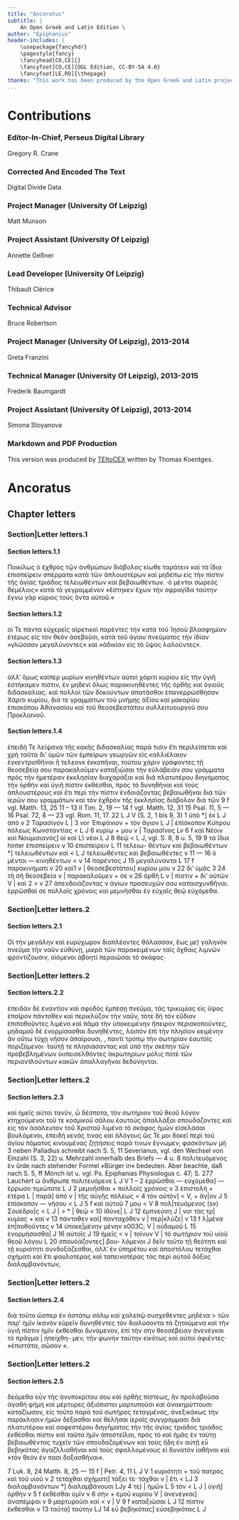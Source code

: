```yaml
---
title: "Ancoratus"
subtitle: |
	An Open Greek and Latin Edition \ 
author: "Epiphanius"
header-includes: | 
	\usepackage{fancyhdr}
	\pagestyle{fancy}
	\fancyhead[CO,CE]{}
	\fancyfoot[CO,CE]{OGL Edition, CC-BY-SA 4.0}
	\fancyfoot[LE,RO]{\thepage}
thanks: "This work has been produced by the Open Greek and Latin project through the help of volunteers. See contributions for details."
...
```


# Contributions


### Editor-In-Chief, Perseus Digital Library

Gregory R. Crane  
  
### Corrected And Encoded The Text

Digital Divide Data  
  
### Project Manager (University Of Leipzig)

Matt Munson  
  
### Project Assistant (University Of Leipzig)

Annette Geßner  
  
### Lead Developer (University Of Leipzig)

Thibault Clérice  
  
### Technical Advisor

Bruce Robertson  
  
### Project Manager (University Of Leipzig), 2013-2014

Greta Franzini  
  
### Technical Manager (University Of Leipzig), 2013-2015

Frederik Baumgardt  
  
### Project Assistant (University Of Leipzig), 2013-2014

Simona Stoyanova  
  
### Markdown and PDF Production

This version was produced by [TEItoCEX](https://github.com/ThomasK81/TEItoCEX) written by Thomas Koentges.

# Ancoratus

## Chapter letters

### Section|Letter letters.1

#### Section letters.1.1

<p>Ποικίλως ὁ ἐχθρὸς τῷν ἀνθρώπων διάβολος εἰωθε ταράτειν καὶ τὰ 
<lb n="10"/> ἴδια ἐπισπείρειν σπέρματα κατὰ τῶν ἁπλουστέρων καὶ μηδέπω εἰς τὴν
πίστιν τῆς ἁγίας τριάδος τελειωθέντων καὶ βεβαιωθέντων. ·ὁ μέντοι
σωρεὸς θεμέλιος« κατὰ τὸ γεγραμμένον »ἕστηκεν ἔχων τὴν σφραγῖδα
ταὐτην· ἔγνω γὰρ κύριος τοὺς ὄντα αὐτοῦ.«</p>

#### Section letters.1.2

<p>οἱ Τε πάντα εὐχερεῖς αἱρετικοὶ παρέντες τὴν κατὰ τοῦ Ἰησοῦ βλασφημίαν ἑτέρως εἰς τὸν θεὸν
<lb n="15"/> ἀσεβοῦσι, κατὰ τοῦ ἁγίου πνεύματος τὴν ἰδίαν »γλῶσσαν μεγαλύνοντες« καὶ
»ἀδικίαν εἰς τὸ ὕψος λαλοῦντες«.</p>

#### Section letters.1.3

<p>ἀλλ’ ὅμως καίπερ μυρίων κινηθέντων αὐτοὶ χάριτι κυρίου εἰς τὴν ὑγιῆ ἑστήκαμεν πίστιν, ἐν μηδενὶ ὅλως παρακινηθέντες
τῆς ὀρθῆς καὶ ὁγιοῦς διδασκαλίας. καὶ πολλοὶ τῶν δοκούντων
ἀπατᾶσθαι ἐπανερρώσθησαν Χάριτι κυρίου, διὰ τε γραμμάτων τοῦ μνήμης
<lb n="20"/> ἀξίου καὶ μακαρίου ἐπισκόπου Ἀθανασίου καὶ τοῦ θεοσεβεστάτου συλλειτυουργοῦ
σου Προκλιανοῦ.</p>

#### Section letters.1.4

<p>ἐπειδὴ Τε λείψανα τῆς κακῆς διδασκαλίας παρά τισιν ἔτι περιλείπεται καὶ χρὴ ταῦτα δι’ ὑμῶν τῶν ἐμπείρων γεωργῶν
εἰς καλλιέλαιον ἐγκεντρισθῆναι ἢ τελεονκ ἐκκοπῆναι, τούτου χάριν γράφοντες
τῇ θεοσεβείᾳ σου παρακαλοῦμεν καταξιῶσαι τὴν εὐλάβειάν σου γράμματα
<lb n="25"/> πρὸς τὴν ἡμετέραν ἐκκλησίαν διαχαράξαι καὶ διὰ πλατυτέρου διηγήματος
τὴν ὀρθὴν καὶ ὑγιῆ πίστιν ἐκθέσθαι, πρὸς τὸ δυνηθῆναι καὶ τοὺς
ἁπλουστέρους καὶ ἔτι περὶ τὴν πίστιν ἐνδοιάζοντας βεβαιωθῆναι διὰ τῶν
ἱερῶν σου γραμμάτων καὶ τὸν ἐχθρὸν τῆς ἐκκλησίας διάβολον διὰ τῶν
<note type="footnote">9 f vgl. Matth. 13, 25 11 – 13 II Tim. 2, 19 — 14 f vgl. Matth. 12, 31
15 Psal. 11, 5 — 16 Psal. 72, 8 — 23 vgl. Rom. 11, 17. 22
L J V (S. 2, 1 bis 9, 3)</note>
<note type="footnote">1 ὑπὸ *] ἐκ L J ἀπὸ v 2 Ταρασίνον L | 3 vor Ἐπιφάνιον + τὸν ἅγιον L J |
ἐπίσκοπον Κύπρου πόλεως Κωνσταντίας &lt; L J 6 κυρίῳ + μου v | Ταρασῖνος
Lv 6 f καὶ Νέοιν καὶ Νουμισιανός] οἱ καὶ L) νέοι L J 8 θεῷ &lt; L J,
vgl. S. 8, 8 u. 5, 19 9 τὰ ἴδια hinter ἐπισπείρειν v 10 ἐπισπείρειν L 11 τελειω-
θέντων καὶ βεβαιωθέντων *] τελειωθέντων καὶ &lt; L J τελειωθέντες καὶ βεβαιωθέντες v
11 — 16 ὁ μέντοι — κινηθέντων &lt; ν 14 παρέντος J 15 μεγαλύναντα L
17 f παρακινήματι v 20 καὶ1 ν | θεοσεβεστάτου] κυρίου μου ν 22 δι’
ὑμᾶς 3 24 τῆ σῆ θεοσεβεία ν | παρακαλοῦμεν + σε v 26 ὀρθῆ L v | πίστιν
+ δι’ αὐτῶν V | καὶ 2 &gt; v 27 ἀπενδοιάζοντας v</note>


<pb n="3"/>
ἀγίων προσευχῶν σου καταισχυνθῆναι. ἐρρῶσθαί σε πολλοῖς χρόνοις καὶ
μεμνῆσθαι ἐν εὐχαῖς θεῷ εὐχόμεθα. <milestone unit="altpage1" n="P 3 D 85"/></p>

### Section|Letter letters.2

#### Section letters.2.1

<p>Οἱ τὴν μεγάλην καὶ ευρύχωρον διαπλέοντες θάλασσαν, ἕως με)
<lb n="10"/> γαληνὸν πνεῦμα τὴν ναῦν εὐθύνῃ, μικρὰ τῶν παρακειμένων ταῖς ὄχθαις
λιμνῶν φροντίζουσιν, οἰόμενοι ἀβοητὶ περαιῶσαι τὸ σκάφος·</p>

### Section|Letter letters.2

#### Section letters.2.2

<p>ἐπειδὰν δὲ ἐναντίον καὶ σφοδὸς ἐμπέσῃ πνεῦμα, τὰς τρικυμίας εἰς ὕψος ἐπαῖρον
πάντοθεν καὶ περικλύζον τὴν ναῦν, τότε δὴ τὸν εὔδιον ἐπιποθοῦντες
λιμένα καὶ πᾶμα τὴν ὑποκειμένην ἤπειρον περισκοποῦντες, μηδαμοῦ δὲ
<lb n="15"/> ἐνορμίσασθαι δυνηθέντες, λοιπὸν ἐπὶ τὴν πλησίον κειμένην ἄν οὕτω τὐχῃ
νῆσον ἀπαίρουσι, , παντὶ τρόπῳ τὴν σωτηρίαν ἑαυτοῖς ποριζόμενοι· ταύτῇ
τε πλησιάσαντας καὶ ὑπὸ τὴν σκέπην τῶν προβεβλημένων ὑιιπεισελθόντες
ἀκρωτηρίων μόλις ποτὲ τῶν περιαντλούντων κακῶν ἀπαλλαγῆναι δεδύνηνται.
</p>

### Section|Letter letters.2

#### Section letters.2.3

<p>καὶ ἡμεῖς αὐτοὶ τανῦν, ὦ δέσποτα, τὸν σωτήριον τοῦ θεοῦ λόγον <lb n="20"/> κτηχούμενοι τοῦ τε κοσμικοῦ σάλου ἑαυτοὺς ἀπαλλάξαι σπουδάζοντες
καὶ εἰς τὸν ἀσάλευτον τοῦ Χριστοῦ λιμένα τὸ σκάφος ἡμῶν εἰσελάσαι
βουλόμενοι, ἐπειδὴ κενάς τινας καὶ ἀλόγους ὥς Τὲ μοι δοκεῖ περὶ τοῦ
ἁγίου πόματος κινουμένας ζητήσεις παρὰ τινων ἔγνωμεν, φασκόντων μὴ
<note type="footnote">3 neben Palladius schreibt nach S. 5, 11 Severianus, vgl. den Wechsel
von Einzahl (S. 3, 22) u. Mehrzahl innerhalb des Briefs — 4 u. 8 πολιτευόμενος
ἐν ürde nach stehender Formel »Bürger in« bedeuten. Aber beachte, daß
nach S. 5, ff Mönch ist u. vgl. Ps. Epiphanias Physiologus c. 47; S. 277
Lauchert ὠ ἄνθρωπε πολιτευόμενε
L J V</note>
<note type="footnote">1 – 2 ἐρρῶσθαι — εὐχόμεθα] — ἔρρωσο τιμιώτατε L J 2 μεμνῆσθαι + πολλοῖς
χρόνοις v 3 ἐπιστολὴ + ἑτέρα L | παρὰ] ἀπὸ v | τῆς αὐγῆς πόλεως &lt;
4 τὸν αὐτὸν] &lt; V, + ἅγ|ον J 5 ἐπίσκοπον — νήσου &lt; L J 5 f καὶ αὐτοῦ
7 μου &lt; V 8 πολ|τευόμενος (sv) Σουέδρο|ς &lt; L J | &gt; * | θεῷ &lt;
10 ἰθύνε| L J 12 ἐμπνεύση J | vor τὰς τρ|κυμίας + καὶ v 13 πάντοθεν
καὶ] πανταχόθεν v | περ|κλύζε| v 13 f λ|μένα ἐπ|ποθοῦντες v 14 ὑποκε|μένην
μένην x003C; V | οὐδαμοῦ L 15 ἐνορμήσασθα| J 16 αὐτοῖς J 19 ἡμεῖς &lt; v
| τοίνυν V | τὸ σωτήριον τοῦ υἱοῦ θεοῦ λόγου L 20 σπουόάζοντες] βου-
λόμενοι J</note>

<pb n="4"/>
δεῖν τοῦτο τῇ θεότητι καὶ τῇ κυριότητι συνδοξάζεσθαι, ἀλλ’ ἐν ὑπηρέτου
καὶ ἀποστόλου τετάχθαι σχήματι καὶ ἔτι φαυλοτέρας καὶ ταπεινοτέρας
τὰς περὶ αὐτοῦ δόξας διαλαμβανόντων,</p>

### Section|Letter letters.2

#### Section letters.2.4

<p>διὰ τοῦτο ὥσπερ ἐν ἀστάτῳ σάλῳ καὶ χαλεπῷ συσχεθέντες μηδένα &gt; τῶν παρ’ ἡμῖν ἱκανὸν εὑρεῖν
<lb n="5"/> δυνηθέντες τὸν διαλύσοντα τὰ ζητούμενα καὶ τὴν ὑγιῆ πίστιν ἡμῖν ἐκθέσθαι
δυνάμενον, <milestone unit="altpage1" n="D 86 P 4"/> ἐπὶ τὴν σὴν θεοσέβειαν ἀνενέγκαι τὸ πρᾶγμα | ἠπείχθη- 
μεν, τὴν φωνὴν ταύτην εἰκότως καὶ αὐτοὶ ἀφιέντες· »ἐπιστάτα, σῶσον «.
</p>

### Section|Letter letters.2

#### Section letters.2.5

<p>δεόμεθα οὖν τῆς ἀνυποκρίτου σου καὶ ὀρθῆς πίστεως, ἥν προλαβοῦσα ἀγαθὴ φήμη καὶ μέρτυρες ἀξιόπιστοι μαρτυποῦσι καὶ ἀνακηρύττουσι· καταζίωσον,
<lb n="10"/> εἰς τοῦτο παρὰ τοῦ σωτῆρος τεταγμένος, ἀνεξικάκως τὴν παράκλησιν
ἡμῶν δέξασθαι καὶ θελῆσαι ἱεροῖς συγγράμμασι διὰ πλατυτέρου
καὶ σαφεστέρου διηγήματος τὴν τῆς ἁγίας τριάδος τριάδος ἐκθέσθαι πίστιν καὶ
ταῦτα ἡμῖν ἀποστεῖλαι, πρὸς τὸ καὶ ἡμᾶς ἐν ταύτῃ βεβαιωθέντας τυχεῖν
τῶν σπουδαζομένων καὶ τοὺς ἤδη ἐν αὐτῇ εὖ βεβηκότας ἀγαζλλιαθῆναι
<lb n="15"/> καὶ τοὺς σφαλλομένους εἰ δυνατὸν ἰαθῆναι καὶ »τὸν θεὸν ἐν πασι δοξασθῆναι«. <milestone unit="altpage1" n="P5"/></p> 
<note type="footnote">7 Luk. 8, 24 Matth. 8, 25 — 15 f | Petr. 4, 11
L J V</note>
<note type="footnote">1 κυριότητι + τοῦ πατρὸς καὶ τοῦ υἱοῦ ν 2 τετάχθαι σχήματι] τάξει τε·
τάχθαι ν | ἔτι &lt; LJ 3 διαλαμβανόντων *] διαλαμβάνουσι LJy 4 τε)
| ἡμῶν L 5 τὸν &lt; L J | ὑγιῆ] ὀρθὴν v 5 f ἐκθέσθαι ὑμῖν ν 6 σὴν +
ἐμοῦ κυρίου V | ἀνενέγκαι] ἀναπέμψαι v 9 μαρτυροῦσι καὶ &lt; v |
V 9 f καταξιῶσαι L J 12 πίστιν ἐκθέσθαι ν 13 ταῦτα] ταύτην LJ
14 εὖ βεβηκότας] εὐσεβηκότας L J</note>
